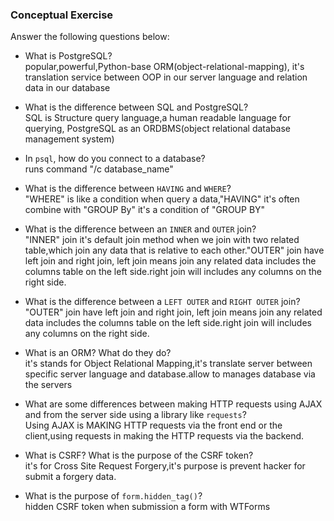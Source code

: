 ### Conceptual Exercise

Answer the following questions below:

- What is PostgreSQL?
  <br /> 
  popular,powerful,Python-base ORM(object-relational-mapping),
  it's translation service between OOP in our server language and relation data in our database

- What is the difference between SQL and PostgreSQL?
  <br /> 
  SQL is Structure query language,a human readable language for querying,
  PostgreSQL as an ORDBMS(object relational database management system)

- In `psql`, how do you connect to a database?
  <br /> 
  runs command "/c database_name"

- What is the difference between `HAVING` and `WHERE`?
  <br /> 
  "WHERE" is like a condition when query a data,"HAVING" it's often combine with "GROUP By" it's a condition of "GROUP BY"

- What is the difference between an `INNER` and `OUTER` join?
  <br /> 
  "INNER" join it's default join method when we join with two related table,which join any data that is relative to each other."OUTER" join have left join and right join,
  left join means join any related data includes the columns table on the left side.right join will includes any columns on the right side.

- What is the difference between a `LEFT OUTER` and `RIGHT OUTER` join?
  <br /> 
  "OUTER" join have left join and right join,
  left join means join any related data includes the columns table on the left side.right join will includes any columns on the right side.

- What is an ORM? What do they do?
  <br /> 
  it's stands for Object Relational Mapping,it's translate server between specific server language and database.allow to manages database via the servers 

- What are some differences between making HTTP requests using AJAX 
  and from the server side using a library like `requests`?
  <br /> 
  Using AJAX is MAKING HTTP requests via the front end or the client,using requests in making the HTTP requests via the backend.

- What is CSRF? What is the purpose of the CSRF token?
  <br /> 
  it's for Cross Site Request Forgery,it's purpose is prevent hacker for submit a forgery 
  data.

- What is the purpose of `form.hidden_tag()`?
  <br /> 
  hidden CSRF token when submission a form with WTForms
  